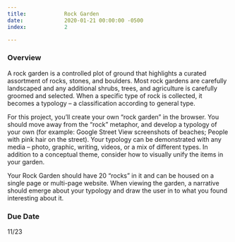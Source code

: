 ```yaml
---
title:            Rock Garden
date:             2020-01-21 00:00:00 -0500
index:            2

---
```


### Overview
A rock garden is a controlled plot of ground that highlights a curated assortment of rocks, stones, and boulders. Most rock gardens are carefully landscaped and any additional shrubs, trees, and agriculture is carefully groomed and selected. When a specific type of rock is collected, it becomes a typology – a classification according to general type.

For this project, you’ll create your own “rock garden” in the browser. You should move away from the “rock” metaphor, and develop a typology of your own (for example: Google Street View screenshots of beaches; People with pink hair on the street). Your typology can be demonstrated with any media – photo, graphic, writing, videos, or a mix of different types. In addition to a conceptual theme, consider how to visually unify the items in your garden.

Your Rock Garden should have 20 “rocks”  in it and can be housed on a single page or multi-page website. When viewing the garden, a narrative should emerge about your typology and draw the user in to what you found interesting about it.


### Due Date
11/23
